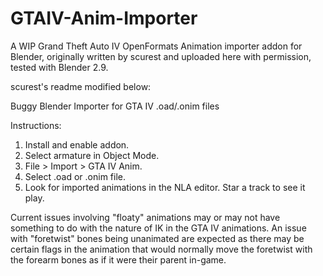 # GTAIV-Anim-Importer
A WIP Grand Theft Auto IV OpenFormats Animation importer addon for Blender, originally written by scurest and uploaded here with permission, tested with Blender 2.9.

scurest's readme modified below:

Buggy Blender Importer for GTA IV .oad/.onim files

Instructions:

1. Install and enable addon.
2. Select armature in Object Mode.
3. File > Import > GTA IV Anim.
4. Select .oad or .onim file.
5. Look for imported animations in the NLA editor. Star a track to see it play.

Current issues involving "floaty" animations may or may not have something to do with the nature of IK in the GTA IV animations.
An issue with "foretwist" bones being unanimated are expected as there may be certain flags in the animation that would normally move the foretwist with the forearm bones as if it were their parent in-game. 
